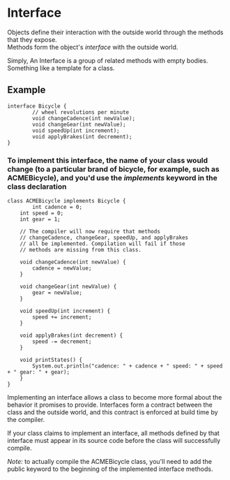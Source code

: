 # Interface
Objects define their interaction with the outside world through the methods that they expose.<br>
Methods form the object's _interface_ with the outside world.<br>

Simply, An Interface is a group of related methods with empty bodies. Something like a template for a class.<br>

## Example
	interface Bicycle {
        	// wheel revolutions per minute
        	void changeCadence(int newValue);
        	void changeGear(int newValue);
        	void speedUp(int increment);
        	void applyBrakes(int decrement);
	}

### To implement this interface, the name of your class would change (to a particular brand of bicycle, for example, such as ACMEBicycle), and you'd use the _implements_ keyword in the class declaration
	class ACMEBicycle implements Bicycle {
        	int cadence = 0;
		int speed = 0;
		int gear = 1;

		// The compiler will now require that methods
		// changeCadence, changeGear, speedUp, and applyBrakes
		// all be implemented. Compilation will fail if those
		// methods are missing from this class.

		void changeCadence(int newValue) {
			cadence = newValue;
		}
	
		void changeGear(int newValue) {
			gear = newValue;
		}
	
		void speedUp(int increment) {
			speed += increment;
		}
	
		void applyBrakes(int decrement) {
			speed -= decrement;
		}
	
		void printStates() {
			System.out.println("cadence: " + cadence + " speed: " + speed + " gear: " + gear);
		}
	}

Implementing an interface allows a class to become more formal about the behavior it promises to provide. Interfaces form a contract between the class and the outside world, and this contract is enforced at build time by the compiler.

If your class claims to implement an interface, all methods defined by that interface must appear in its source code before the class will successfully compile.

_Note:_ to actually compile the ACMEBicycle class, you'll need to add the public keyword to the beginning of the implemented interface methods.

